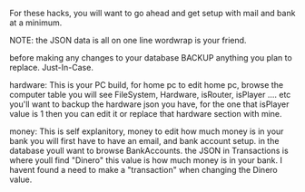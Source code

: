 For these hacks, you will want to go ahead and get setup
with mail and bank at a minimum.

NOTE: the JSON data is all on one line
wordwrap is your friend.

before making any changes to your database
BACKUP anything you plan to replace. Just-In-Case.

hardware: This is your PC build, for home pc 
to edit home pc, browse the computer table
you will see FileSystem, Hardware, isRouter, isPlayer .... etc
you'll want to backup the hardware json you have, for the one that
isPlayer value is 1 then you can edit it or
replace that hardware section with mine.

money: This is self explanitory, money
to edit how much money is in your bank
you will first have to have an email, and bank account setup.
in the database youll want to browse BankAccounts.
the JSON in Transactions is where youll find "Dinero" this value
is how much money is in your bank. I havent found a need to 
make a "transaction" when changing the Dinero value.
